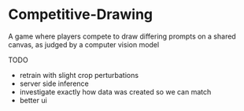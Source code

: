 # Competitive-Drawing
A game where players compete to draw differing prompts on a shared canvas, as judged by a computer vision model

TODO
* retrain with slight crop perturbations
* server side inference
* investigate exactly how data was created so we can match
* better ui

